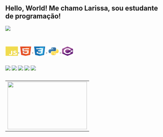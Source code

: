 ## Hello, World! Me chamo Larissa, sou estudante de programação!

<div>
<a href="https://github.com/Lrarissa">
<img loading="lazy" height="180em" src="https://github-readme-stats.vercel.app/api?username=Lrarissa&show_icons=true&theme=dracula&include_all_commits=true&count_private=true"/>
</div>

##

<div style="display: inline_block"><br>
  <img align="center" alt="Rafa-Js" height="30" width="40" src="https://raw.githubusercontent.com/devicons/devicon/master/icons/javascript/javascript-plain.svg">
  <img align="center" alt="Rafa-HTML" height="30" width="40" src="https://raw.githubusercontent.com/devicons/devicon/master/icons/html5/html5-original.svg">
  <img align="center" alt="Rafa-CSS" height="30" width="40" src="https://raw.githubusercontent.com/devicons/devicon/master/icons/css3/css3-original.svg">
  <img align="center" alt="Rafa-Python" height="30" width="40" src="https://raw.githubusercontent.com/devicons/devicon/master/icons/python/python-original.svg">
  <img align="center" alt="Rafa-Csharp" height="30" width="40" src="https://raw.githubusercontent.com/devicons/devicon/master/icons/csharp/csharp-original.svg">
</div>

##

<div> 
  <a href="https://instagram.com/__lariisouza__" target="_blank"><img src="https://img.shields.io/badge/-Instagram-%23E4405F?style=for-the-badge&logo=instagram&logoColor=white" target="_blank"></a>
 <a href="https://discord.gg/_lrarissa_" target="_blank"><img src="https://img.shields.io/badge/Discord-7289DA?style=for-the-badge&logo=discord&logoColor=white" target="_blank"></a> 
  <a href = "mailto:larissa.iranilda@hotmail.com"><img src="https://img.shields.io/badge/-Gmail-%23333?style=for-the-badge&logo=gmail&logoColor=white" target="_blank"></a>
  <a href="https://www.linkedin.com/in/larissa-souza-de-oliveira-b696b71a0/" target="_blank"><img src="https://img.shields.io/badge/-LinkedIn-%230077B5?style=for-the-badge&logo=linkedin&logoColor=white" target="_blank"></a> 
  <a href="https://steamcommunity.com/profiles/76561199069942338/" target="_blank"><img src="https://img.shields.io/badge/Steam-000000?style=for-the-badge&logo=steam&logoColor=white" target="_blank"></a>


##

<div align="center">
  <table>
    <tr>
      <td><img src="https://64.media.tumblr.com/af43eca2b14127f2c41c44ae27b421f6/eb88523137dcdc6f-d8/s500x750/93ca886dd3e876cf0e4d546c3ec5a3f07d7455f1.gifv" height="150px" width="250px"></td>
    </tr>
  </table>
</div>
